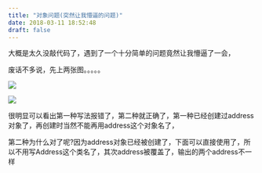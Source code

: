 ```yaml
---
title: "对象问题(突然让我懵逼的问题)"
date: 2018-03-11 18:52:48
draft: false
---
```

大概是太久没敲代码了，遇到了一个十分简单的问题竟然让我懵逼了一会，

废话不多说，先上两张图。。。。。

![](https://img-blog.csdn.net/20180311184737156)

![](https://img-blog.csdn.net/20180311184803527)

很明显可以看出第一种写法报错了，第二种就正确了，第一种已经创建过address对象了，再创建时当然不能再用address这个对象名了，

第二种为什么对了呢?因为address对象已经被创建了，下面可以直接使用了，所以不用写Address这个类名了，其次address被覆盖了，输出的两个address不一样